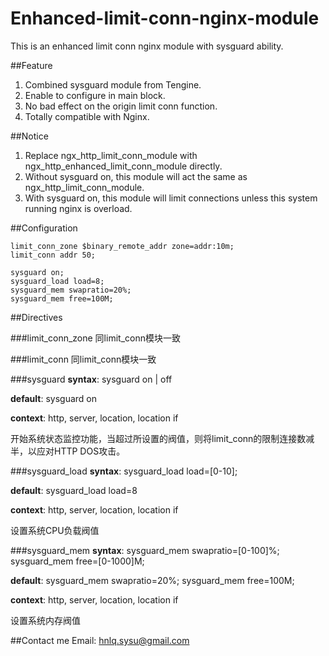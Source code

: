 Enhanced-limit-conn-nginx-module
================================

This is an enhanced limit conn nginx module with sysguard ability.

##Feature

1. Combined sysguard module from Tengine.
2. Enable to configure in main block.
3. No bad effect on the origin limit conn function.
4. Totally compatible with Nginx.

##Notice
1. Replace ngx_http_limit_conn_module with ngx_http_enhanced_limit_conn_module directly.
2. Without sysguard on, this module will act the same as ngx_http_limit_conn_module.
3. With sysguard on, this module will limit connections unless this system running nginx is overload.

##Configuration

```
limit_conn_zone $binary_remote_addr zone=addr:10m;
limit_conn addr 50;

sysguard on;
sysguard_load load=8;
sysguard_mem swapratio=20%;
sysguard_mem free=100M;
```

##Directives

###limit_conn_zone
同limit_conn模块一致

###limit_conn
同limit_conn模块一致

###sysguard
**syntax**: sysguard on | off

**default**: sysguard on

**context**: http, server, location, location if

开始系统状态监控功能，当超过所设置的阀值，则将limit_conn的限制连接数减半，以应对HTTP DOS攻击。

###sysguard_load
**syntax**: sysguard_load load=[0-10];

**default**: sysguard_load load=8

**context**: http, server, location, location if

设置系统CPU负载阀值

###sysguard_mem
**syntax**: sysguard_mem swapratio=[0-100]%;
        sysguard_mem free=[0-1000]M;

**default**: sysguard_mem swapratio=20%;
         sysguard_mem free=100M;

**context**: http, server, location, location if

设置系统内存阀值

##Contact me
Email: hnlq.sysu@gmail.com
